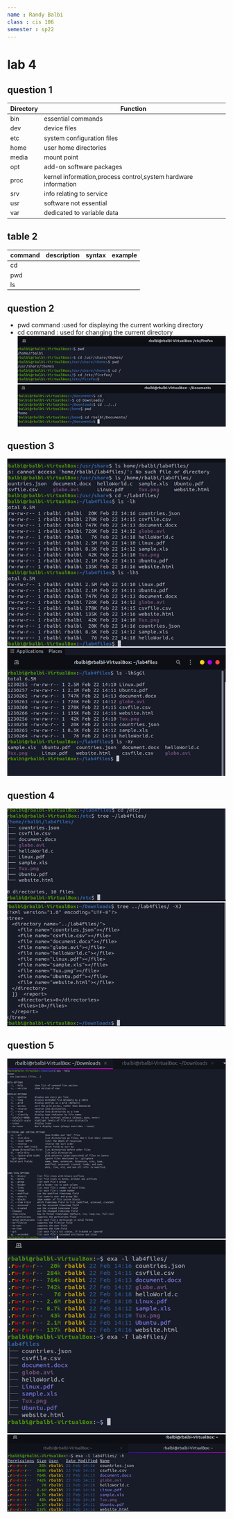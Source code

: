 ```yaml
---
name : Randy Balbi
class : cis 106
semester : sp22
---
```

# lab 4
## question 1

| Directory | Function                                                       |
| --------- | -------------------------------------------------------------- |
| bin       | essential commands                                             |
| dev       | device files                                                   |
| etc       | system configuration files                                     |
| home      | user home directories                                          |
| media     | mount point                                                    |
| opt       | add-on software packages                                       |
| proc      | kernel information,process control,system hardware information |
| srv       | info relating to service                                       |
| usr       | software not essential                                         |
| var       | dedicated to variable data                                     |

## table 2

| command | description | syntax | example |
| ------- | ----------- | ------ | ------- |
| cd      |             |        |         |
| pwd     |             |        |         |
| ls      |             |        |         |

## question 2 
* pwd command :used for displaying the current working directory
* cd command : used for changing the current directory
![question2](q2.1.png)
![question2.2](q2.2.png)
## question 3 
![question3](q3.1.png)
![question3.2](q3.2.png)
## question 4
![ question 4](q4.1.png)
![question4.2](q4.2.png)
## question 5
![question5](q5.1.png)
![question5.2](q5.2.png)
![question5.3](q5.3.png)